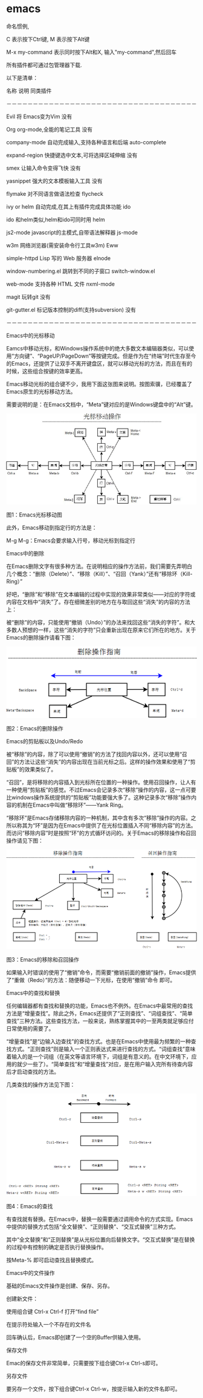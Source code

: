 # emacs

命名惯例,

C 表示按下Ctrl键, M 表示按下Alt键

M-x my-command 表示同时按下Alt和X, 输入"my-command",然后回车

所有插件都可通过包管理器下载.

以下是清单：

名称    说明    同类插件

－－－－－－－－－－－－－－－－－－－－－－－－－－－－－－－－－－－－

Evil    将 Emacs变为Vim    没有

Org    org-mode,全能的笔记工具    没有

company-mode    自动完成输入,支持各种语言和后端    auto-complete

expand-region    快捷键选中文本,可将选择区域伸缩    没有

smex    让输入命令变得飞快    没有

yasnippet    强大的文本模板输入工具    没有

flymake    对不同语言做语法检查    flycheck

ivy or helm    自动完成,在其上有插件完成具体功能    ido

ido    和helm类似,helm和ido可同时用    helm

js2-mode    javascript的主模式,自带语法解释器    js-mode

w3m    网络浏览器\(需安装命令行工具w3m\)    Eww

simple-httpd    Lisp 写的 Web 服务器    elnode

window-numbering.el    跳转到不同的子窗口    switch-window.el

web-mode    支持各种 HTML 文件    nxml-mode

magit    玩转git    没有

git-gutter.el    标记版本控制的diff\(支持subversion\)    没有

－－－－－－－－－－－－－－－－－－－－－－－－－－－－－－－－－－－－

Emacs中的光标移动

Eamcs中移动光标，和Windows操作系统中的绝大多数文本编辑器类似，可以使用“方向键”、“PageUP/PageDown”等按键完成。但是作为在“终端”时代生存至今的Emacs，还提供了让双手不离开键盘区，就可以移动光标的方法，而且在有的时候，这些组合按键的效率更高。

Emacs移动光标的组合键不少，我用下面这张图来说明。按图索骥，已经覆盖了Emacs原生的光标移动方法。

需要说明的是：在Emacs文档中，“Meta”键对应的是Windows键盘中的“Alt”键。

![](/assets/import1.png)

图1：Emacs光标移动图

此外，Emacs移动到指定行的方法是：

M-g M-g：Emacs会要求输入行号，移动光标到指定行

Emacs中的删除

在Emacs删除文字有很多种方法。在说明相应的操作方法前，我们需要先弄明白几个概念：“删除（Delete）”、“移除（Kill）”、“召回（Yank）”还有“移除环（Kill-Ring）”

好吧，“删除”和“移除”在文本编辑的过程中实现的效果非常类似——对应的字符或内容在文档中“消失”了。存在细微差别的地方在与取回这些“消失”的内容的方法上：

被“删除”的内容，只能使用“撤销（Undo）”的办法来找回这些“消失的字符”。和大多数人预想的一样，这些“消失的字符”只会重新出现在原来它们所在的地方。关于Emacs的删除操作请看下图：

![](/assets/import2.png)

图2：Emacs的删除操作

Emacs的剪贴板以及Undo/Redo

被“移除”的内容，除了可以使用“撤销”的方法了找回内容以外，还可以使用“召回”的方法让这些“消失”的内容出现在当前光标之后。这样的操作效果和使用了“剪贴板”的效果类似了。

“召回”，是将移除的内容插入到光标所在位置的一种操作。使用召回操作，让人有一种使用“剪贴板”的感觉。不过Emacs会记录多次“移除”操作的内容，这一点可要比windows操作系统提供的“剪贴板”功能要强大多了。这种记录多次“移除”操作内容的机制在Emacs中叫做“移除环”——Yank Ring。

“移除环”是Emacs存储移除内容的一种机制，其中含有多次“移除”操作的内容。之所以称其为“环”是因为在Emacs中提供了在光标位置插入不同“移除内容”的方法。而访问“移除内容”时是按照“环”的方式循环访问的。关于Emacs的移除操作和召回操作请见下图：

![](/assets/import3.png)

图3：Emacs的移除和召回操作

如果输入时错误的使用了“撤销”命令，而需要“撤销前面的撤销”操作，Emacs提供了“重做（Redo）”的方法：随便移动一下光标，在使用“撤销”命令 即可。

Emacs中的查找和替换

任何编辑器都有查找和替换的功能，Emacs也不例外。在Emacs中最常用的查找方法是“增量查找”。除此之外，Emacs还提供了“正则查找”、“词组查找”、“简单查找”三种方法。这些查找方法，一般来说，熟练掌握其中的一至两类就足够应付日常使用的需要了。

“增量查找”是“边输入边查找”的查找方式。也是在Emacs中使用最为频繁的一种查找方式。“正则查找”则是输入一个正则表达式来进行查找的方式。“词组查找”意味着输入的是一个词组（在英文等语言环境下，词组是有意义的。在中文环境下，应用的就少一些了）。“简单查找”和“增量查找”对应，是在用户输入完所有待查内容后才启动查找的方法。

几类查找的操作方法见下图：

![](/assets/import4.png)

图4：Emacs的查找

有查找就有替换。在Emacs中，替换一般需要通过调用命令的方式实现。Emacs中提供的替换方式包括“全文替换”、“正则替换”、“交互式替换”三种方式。

其中“全文替换”和“正则替换”是从光标位置向后替换文字。“交互式替换”是在替换的过程中有控制的确定是否执行替换操作。

按Meta-% 即可启动查找且替换模式。

Emacs中的文件操作

基础的Emacs文件操作是创建、保存、另存。

创建新文件：

使用组合键 Ctrl-x Ctrl-f 打开“find file”

在提示符处输入一个不存在的文件名

回车确认后，Emacs即创建了一个空的Buffer供输入使用。

保存文件

Emac的保存文件非常简单，只需要按下组合键Ctrl-x Ctrl-s即可。

另存文件

要另存一个文件，按下组合键Ctrl-x Ctrl-w，按提示输入新的文件名即可。

